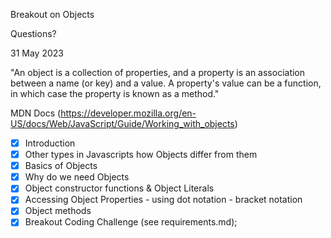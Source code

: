 Breakout on Objects

Questions?

31 May 2023

"An object is a collection of properties, and a property is an association between a name (or key) and a value. A property's value can be a function, in which case the property is known as a method."

MDN Docs (https://developer.mozilla.org/en-US/docs/Web/JavaScript/Guide/Working_with_objects)

- [x] Introduction
- [x] Other types in Javascripts how Objects differ from them
- [x] Basics of Objects
- [x] Why do we need Objects
- [x] Object constructor functions & Object Literals
- [x] Accessing Object Properties - using dot notation - bracket notation
- [x] Object methods
- [x] Breakout Coding Challenge
      (see requirements.md);
